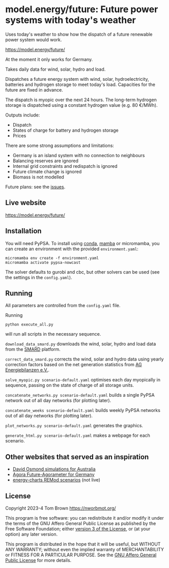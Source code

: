 
# model.energy/future: Future power systems with today's weather

Uses today's weather to show how the dispatch of a future renewable
power system would work.

<https://model.energy/future/>

At the moment it only works for Germany.

Takes daily data for wind, solar, hydro and load.

Dispatches a future energy system with wind, solar, hydroelectricity,
batteries and hydrogen storage to meet today's load. Capacities for
the future are fixed in advance.

The dispatch is myopic over the next 24 hours. The long-term hydrogen
storage is dispatched using a constant hydrogen value (e.g. 80 €/MWh).

Outputs include:

- Dispatch
- States of charge for battery and hydrogen storage
- Prices

There are some strong assumptions and limitations:

- Germany is an island system with no connection to neighbours
- Balancing reserves are ignored
- Internal grid constraints and redispatch is ignored
- Future climate change is ignored
- Biomass is not modelled


Future plans: see the [issues](https://github.com/PyPSA/nowcast/issues).

## Live website

<https://model.energy/future/>

## Installation

You will need PyPSA. To install using
[conda](https://docs.conda.io/en/latest/),
[mamba](https://mamba.readthedocs.io/en/latest/) or micromamba, you
can create an environment with the provided `environment.yaml`:


    micromamba env create -f environment.yaml
    micromamba activate pypsa-nowcast


The solver defaults to gurobi and cbc, but other solvers can be used (see the
settings in the `config.yaml`).

## Running

All parameters are controlled from the `config.yaml` file.

Running

	python execute_all.py

will run all scripts in the necessary sequence.

`download_data_smard.py` downloads the wind, solar, hydro and load data from the
[SMARD](https://www.smard.de/) platform.

`correct_data_smard.py` corrects the wind, solar and hydro data using
yearly correction factors based on the net generation statistics from
[AG Energiebilanzen
e.V.](https://ag-energiebilanzen.de/daten-und-fakten/zusatzinformationen/).

`solve_myopic.py scenario-default.yaml` optimises each day myopically in sequence, passing
on the state of charge of all storage units.

`concatenate_networks.py scenario-default.yaml` builds a single PyPSA network out of all day
networks (for plotting later).

`concatenate_weeks scenario-default.yaml` builds weekly PyPSA networks out of all day
networks (for plotting later).

`plot_networks.py scenario-default.yaml` generates the graphics.

`generate_html.py scenario-default.yaml` makes a webpage for each scenario.


## Other websites that served as an inspiration

- [David Osmond simulations for Australia](https://reneweconomy.com.au/a-near-100-per-cent-renewables-grid-is-well-within-reach-and-with-little-storage/)
- [Agora Future-Agorameter for Germany](https://www.agora-energiewende.de/service/agorameter)
- [energy-charts REMod scenarios](https://www.energy-charts.info/charts/remod_installed_power/chart.htm?l=en&c=DE) (not live)


## License

Copyright 2023-4 Tom Brown <https://nworbmot.org/>

This program is free software: you can redistribute it and/or modify
it under the terms of the GNU Affero General Public License as
published by the Free Software Foundation; either [version 3 of the
License](LICENSE.txt), or (at your option) any later version.

This program is distributed in the hope that it will be useful, but
WITHOUT ANY WARRANTY; without even the implied warranty of
MERCHANTABILITY or FITNESS FOR A PARTICULAR PURPOSE.  See the [GNU
Affero General Public License](LICENSE.txt) for more details.
